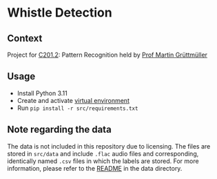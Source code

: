 # Whistle Detection

## Context

Project for [C201.2](https://modulux.htwk-leipzig.de/modulux/modul/6325): Pattern Recognition held by [Prof Martin Grüttmüller](https://fim.htwk-leipzig.de/fakultaet/personen/professorinnen-und-professoren/martin-gruettmueller/)


## Usage

- Install Python 3.11
- Create and activate [virtual environment](https://docs.python.org/3/library/venv.html)
- Run `pip install -r src/requirements.txt`


## Note regarding the data

The data is not included in this repository due to licensing.
The files are stored in `src/data` and include `.flac` audio files and corresponding, identically named `.csv` files in which the labels are stored.
For more information, please refer to the [README](src/data/README.md) in the data directory.
